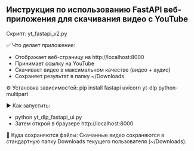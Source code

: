 ## Инструкция по использованию FastAPI веб-приложения для скачивания видео с YouTube

Скрипт: yt_fastapi_v2.py

✅ Что делает приложение:
- Отображает веб-страницу на http://localhost:8000
- Принимает ссылку на YouTube
- Скачивает видео в максимальном качестве (видео + аудио)
- Сохраняет результат в папку ~/Downloads

⚙️ Установка зависимостей:
pip install fastapi uvicorn yt-dlp python-multipart

▶️ Как запустить:
- python yt_dlp_fastapi_ui.py
- Затем открой в браузере http://localhost:8000

📂 Куда сохраняются файлы:
Скачанные видео сохраняются в стандартную папку Downloads текущего пользователя (~/Downloads).
